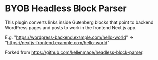 # BYOB Headless Block Parser

This plugin converts links inside Gutenberg blocks that point to backend WordPress pages and posts to work in the frontend Next.js app.

E.g. "https://wordpress-backend.example.com/hello-world" -> "https://nextjs-frontend.example.com/hello-world"

Forked from https://github.com/kellenmace/headless-block-parser.